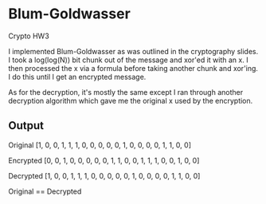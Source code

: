 # Blum-Goldwasser
Crypto HW3

I implemented Blum-Goldwasser as was outlined in the cryptography slides. I took a log(log(N)) bit chunk out of the message and xor'ed it with an x. I then processed the x via a formula before taking another chunk and xor'ing. I do this until I get an encrypted message.

As for the decryption, it's mostly the same except I ran through another decryption algorithm which gave me the original x used by the encryption.

Output
----------------------------------------------------
Original  [1, 0, 0, 1, 1, 1, 0, 0, 0, 0, 0, 1, 0, 0, 0, 0, 1, 1, 0, 0]

Encrypted [0, 0, 1, 0, 0, 0, 0, 0, 1, 1, 0, 0, 1, 1, 1, 0, 0, 1, 0, 0]

Decrypted [1, 0, 0, 1, 1, 1, 0, 0, 0, 0, 0, 1, 0, 0, 0, 0, 1, 1, 0, 0]

Original == Decrypted
